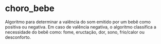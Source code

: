 # choro_bebe
Algoritmo para determinar a valência do som emitido por um bebê como positiva ou negativa. Em caso de valência negativa, o algoritmo classifica a necessidade do bebê como: fome, eructação, dor, sono, frio/calor ou desconforto.
